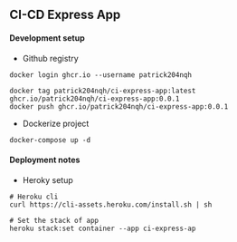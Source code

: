 ## CI-CD Express App

#### Development setup
- Github registry
```
docker login ghcr.io --username patrick204nqh

docker tag patrick204nqh/ci-express-app:latest ghcr.io/patrick204nqh/ci-express-app:0.0.1
docker push ghcr.io/patrick204nqh/ci-express-app:0.0.1
```
- Dockerize project
```
docker-compose up -d
```

#### Deployment notes
- Heroky setup
```
# Heroku cli
curl https://cli-assets.heroku.com/install.sh | sh

# Set the stack of app
heroku stack:set container --app ci-express-ap
```
